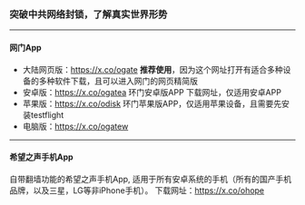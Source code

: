### 突破中共网络封锁，了解真实世界形势

---

#### 网门App

- 大陆网页版：https://x.co/ogate **推荐使用**，因为这个网址打开有适合多种设备的多种软件下载，且可以进入网门的网页精简版
- 安卓版：https://x.co/ogatea 环门安卓版APP 下载网址，仅适用安卓APP
- 苹果版：https://x.co/odisk 环门苹果版APP，仅适用苹果设备，且需要先安装testflight
- 电脑版：https://x.co/ogatew

---

#### 希望之声手机App

自带翻墙功能的希望之声手机App, 适用于所有安卓系统的手机（所有的国产手机品牌，以及三星，LG等非iPhone手机）。 下载网址：https://x.co/ohope